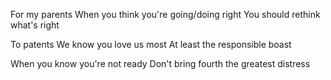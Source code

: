 
For my parents
When you think you're going/doing right
You should rethink what's right



To patents
We know you love us most
At least the responsible boast

When you know you're not ready
Don't bring fourth the greatest distress